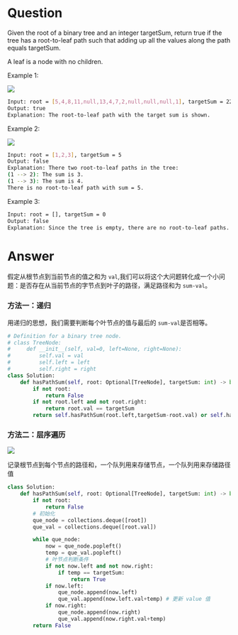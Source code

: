 # Question
Given the root of a binary tree and an integer targetSum, return true if the tree has a root-to-leaf path such that adding up all the values along the path equals targetSum.

A leaf is a node with no children.

Example 1:

![](https://assets.leetcode.com/uploads/2021/01/18/pathsum1.jpg)
```bash
Input: root = [5,4,8,11,null,13,4,7,2,null,null,null,1], targetSum = 22
Output: true
Explanation: The root-to-leaf path with the target sum is shown.
```
Example 2:

![](https://assets.leetcode.com/uploads/2021/01/18/pathsum2.jpg)
```bash
Input: root = [1,2,3], targetSum = 5
Output: false
Explanation: There two root-to-leaf paths in the tree:
(1 --> 2): The sum is 3.
(1 --> 3): The sum is 4.
There is no root-to-leaf path with sum = 5.
```

Example 3:

```bash
Input: root = [], targetSum = 0
Output: false
Explanation: Since the tree is empty, there are no root-to-leaf paths.
```

# Answer
假定从根节点到当前节点的值之和为 `val`,我们可以将这个大问题转化成一个小问题：是否存在从当前节点的字节点到叶子的路径，满足路径和为 `sum-val`。
### 方法一：递归
用递归的思想，我们需要判断每个叶节点的值与最后的 `sum-val`是否相等。
```python
# Definition for a binary tree node.
# class TreeNode:
#     def __init__(self, val=0, left=None, right=None):
#         self.val = val
#         self.left = left
#         self.right = right
class Solution:
    def hasPathSum(self, root: Optional[TreeNode], targetSum: int) -> bool:
        if not root:
            return False
        if not root.left and not root.right:
            return root.val == targetSum
        return self.hasPathSum(root.left,targetSum-root.val) or self.hasPathSum(root.right,targetSum-root.val)
```

### 方法二：层序遍历
![](https://assets.leetcode-cn.com/solution-static/112/5.png)

记录根节点到每个节点的路径和，一个队列用来存储节点，一个队列用来存储路径值
```python
class Solution:
    def hasPathSum(self, root: Optional[TreeNode], targetSum: int) -> bool:
        if not root:
            return False
        # 初始化
        que_node = collections.deque([root])
        que_val = collections.deque([root.val])

        while que_node:
            now = que_node.popleft()
            temp = que_val.popleft()
            # 叶节点判断条件
            if not now.left and not now.right:
                if temp == targetSum:
                    return True
            if now.left:
                que_node.append(now.left) 
                que_val.append(now.left.val+temp) # 更新 value 值
            if now.right:
                que_node.append(now.right)
                que_val.append(now.right.val+temp)
        return False
```
